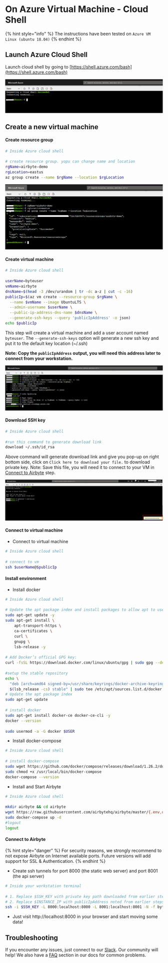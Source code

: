 # On Azure Virtual Machine - Cloud Shell

{% hint style="info" %}
The instructions have been tested on `Azure VM Linux (ubuntu 18.04)`
{% endhint %}

## Launch Azure Cloud Shell

Launch cloud shell by going to [https://shell.azure.com/bash](https://shell.azure.com/bash)

![](../.gitbook/assets/azure_shell_launch.png)

## Create a new virtual machine

#### Create resource group

```bash
# Inside Azure cloud shell

# create resource group. yopu can change name and location
rgName=airbyte-demo
rgLocation=eastus
az group create --name $rgName --location $rgLocation
```
![](../.gitbook/assets/azure_shell_create_rg.png)

#### Create virtual machine

```bash
# Inside Azure cloud shell

userName=byteuser
vmName=airbyte
dnsName=$(head -3 /dev/urandom | tr -dc a-z | cut -c -16)
publicIp=$(az vm create --resource-group $rgName \
  --name $vmName --image UbuntuLTS \
  --admin-username $userName \
  --public-ip-address-dns-name $dnsName \
  --generate-ssh-keys --query 'publicIpAddress' -o json)
echo $publicIp
```

This step will create a virtual machine and add a user account named `byteuser`. The ``--generate-ssh-keys`` option will generate a new ssh key and put it to the default key location (~/.ssh)

**Note: Copy the ``publicIpAddress`` output, you will need this address later to connect from your workstation.**

![](../.gitbook/assets/azure_shell_create_vm.png)

#### Download SSH key

```bash
# Inside Azure cloud shell

#run this command to generate download link
download ~/.ssh/id_rsa
```
Above command will generate download link and give you pop-up on right bottom side, click on `Click here to download your file.` to download private key. 
Note: Save this file, you will need it to connect to your VM in [Connect to Airbyte](#connect-to-airbyte) step.

![](../.gitbook/assets/azure_shell_download_ssh_key.png)

#### Connect to virtual machine

- Connect to virtual machine 

```bash
# Inside Azure cloud shell

# connect to vm 
ssh $userName@$publicIp
```

#### Install environment

- Install docker
  
```bash
# Inside Azure cloud shell

# Update the apt package index and install packages to allow apt to use a repository over HTTPS
sudo apt-get update -y
sudo apt-get install \
    apt-transport-https \
    ca-certificates \
    curl \
    gnupg \
    lsb-release -y

# Add Docker’s official GPG key:
curl -fsSL https://download.docker.com/linux/ubuntu/gpg | sudo gpg --dearmor -o /usr/share/keyrings/docker-archive-keyring.gpg

#setup the stable repository
echo \
  "deb [arch=amd64 signed-by=/usr/share/keyrings/docker-archive-keyring.gpg] https://download.docker.com/linux/ubuntu \
  $(lsb_release -cs) stable" | sudo tee /etc/apt/sources.list.d/docker.list > /dev/null
# Update the apt package index
sudo apt-get update

# install docker
sudo apt-get install docker-ce docker-ce-cli -y
docker --version

sudo usermod -a -G docker $USER
```
- Install docker-compose

```bash
# Inside Azure cloud shell

# install docker-compose
sudo wget https://github.com/docker/compose/releases/download/1.26.2/docker-compose-$(uname -s)-$(uname -m) -O /usr/local/bin/docker-compose
sudo chmod +x /usr/local/bin/docker-compose
docker-compose --version
```

- Install and Start Airbyte

```bash
# Inside Azure cloud shell

mkdir airbyte && cd airbyte
wget https://raw.githubusercontent.com/airbytehq/airbyte/master/{.env,docker-compose.yaml}
sudo docker-compose up -d
#logout
logout
```

#### Connect to Airbyte

{% hint style="danger" %}
For security reasons, we strongly recommend to not expose Airbyte on Internet available ports. Future versions will add support for SSL & Authentication.
{% endhint %}

- Create ssh tunnels for port 8000 (the static web server) and port 8001 (the api server)
```bash
# Inside your workstation terminal

# 1. Replace $SSH_KEY with private key path downloaded from earlier steps
# 2. Replace $INSTANCE_IP with publicIpAddress noted from earlier steps
ssh -i $SSH_KEY -L 8000:localhost:8000 -L 8001:localhost:8001 -N -f byteuser@$INSTANCE_IP
```
- Just visit http://localhost:8000 in your browser and start moving some data!




## Troubleshooting

If you encounter any issues, just connect to our [Slack](https://slack.airbyte.io). Our community will help! We also have a [FAQ](../faq/technical-support.md) section in our docs for common problems.
